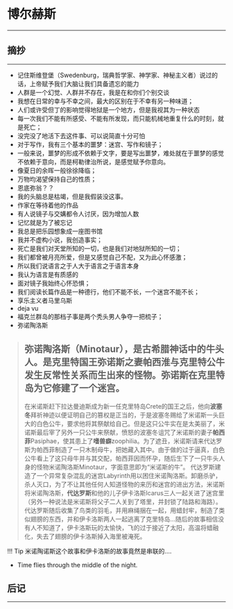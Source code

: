 # 博尔赫斯
----

## 摘抄
---

* 记住斯维登堡（Swedenburg，瑞典哲学家、神学家、神秘主义者）说过的话，上帝赋予我们大脑让我们具备遗忘的能力
* 人群是一个幻觉、人群并不存在，我是在和你们个别交谈
* 我想在日常的幸与不幸之间，最大的区别在于不幸有另一种味道；
* 人们或许受但丁的影响觉得地狱是一个地方，但是我视其为一种状态
* 每一次我们不能有所感受、不能有所发现，而只能机械地重复什么的时刻，就是死亡；
* 没完没了地活下去这件事、可以说简直十分可怕
* 对于写作，我有三个基本的噩梦：迷宫、写作和镜子；
* 一般来说，噩梦的形成不依赖于文字，要是写出噩梦，难处就在于噩梦的感觉不依赖于意向，而是柯勒律治所说，是感觉赋予你意向。
* 像夏日的余晖一般徐徐降临；
* 万物均渴望保持自己的性质；
* 恩底弥翁？？
* 我的头脑总是枯竭，但是我假装没这事。
* 作家在等待着他的作品
* 有人说镜子与交媾都令人讨厌，因为增加人数
* 记忆就是为了被忘记
* 我总是把乐园想象成一座图书馆
* 我并不虚构小说，我创造事实；
* 死亡是我们对天堂所知的一切，也是我们对地狱所知的一切；
* 我们都曾被月亮所爱，但是又感觉自己不配，又为此心怀感激；
* 所以我们说语言之于人大于语言之于语言本身
* 我认为语言是有质感的
* 面对镜子我始终心怀恐惧；
* 我们阅读长篇作品是一种德行，他们不能不长，一个迷宫不能不长；
* 享乐主义者马里乌斯
* deja vu
* 福克兰群岛的那档子事是两个秃头男人争夺一把梳子；
* 弥诺陶洛斯
> 弥诺陶洛斯（Minotaur），是古希腊神话中的**牛头人**。是克里特国王弥诺斯之妻帕西淮与克里特公牛发生反常性关系而生出来的怪物。弥诺斯在克里特岛为它修建了一个迷宫。
> -----------------
> 在米诺斯赶下拉达曼迪斯成为新一任克里特岛Crete的国王之后，他向**波塞冬**拜祈神迹以便证明自己的篡权是正当的，于是波塞冬赐给了米诺斯一头巨大的白色公牛，要求他将其祭献给自己。但是这只公牛实在是太美丽了，米诺斯最后宰了另外一只公牛来祭献，愤怒的波塞冬诅咒了米诺斯的妻子**帕西菲**Pasiphae，使其患上了**嗜兽癖**zoophilia。为了遮丑，米诺斯请来代达罗斯为帕西菲制造了一只木制母牛，把她藏入其中。由于做的过于逼真，白色公牛看上了这只母牛并与其交配，帕西菲因而怀孕，随后生下了一只牛头人身的怪物米诺陶洛斯Minotaur，字面意思即为“米诺斯的牛”。
> 代达罗斯建造了一个异常复杂混乱的迷宫Labyrinth用以困住米诺陶洛斯。卸磨杀驴，杀人灭口，为了不让其他任何人知道怪物的来历和迷宫的进出方法，米诺斯将米诺陶洛斯，**代达罗斯**和他的儿子伊卡洛斯Icarus三人一起关进了迷宫里（另外一种说法是米诺斯将父子二人关到了塔里，并封锁了陆路和海路）。代达罗斯随后收集了鸟类的羽毛，并用麻绳捆在一起，用蜡封牢，制造了类似翅膀的东西，并和伊卡洛斯两人一起逃离了克里特岛...随后的故事相信没有人不知道了，伊卡洛斯玩的太愉快，飞的过于接近了太阳，高温将蜡融化，失去了翅膀的伊卡洛斯掉入海里被淹死。

!!! Tip
    米诺陶诺斯这个故事和伊卡洛斯的故事竟然是串联的....
* Time flies through the middle of the night.


## 后记
----
